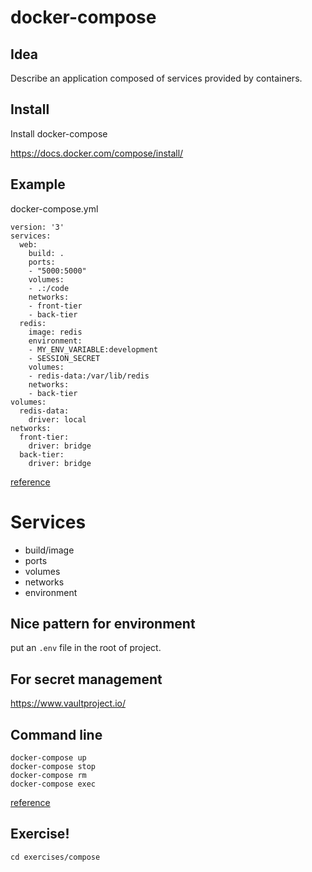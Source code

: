 # docker-compose



## Idea

Describe an application composed of services provided by containers.



## Install

Install docker-compose

https://docs.docker.com/compose/install/



## Example

docker-compose.yml

```
version: '3'
services:
  web:
    build: .
    ports:
    - "5000:5000"
    volumes:
    - .:/code
    networks:
    - front-tier
    - back-tier
  redis:
    image: redis
    environment:
    - MY_ENV_VARIABLE:development
    - SESSION_SECRET
    volumes:
    - redis-data:/var/lib/redis
    networks:
    - back-tier
volumes:
  redis-data:
    driver: local
networks:
  front-tier:
    driver: bridge
  back-tier:
    driver: bridge
```

[reference](https://docs.docker.com/compose/compose-file/)


# Services

 - build/image
 - ports
 - volumes
 - networks
 - environment


## Nice pattern for environment

put an `.env` file in the root of project.


## For secret management

https://www.vaultproject.io/



## Command line

```
docker-compose up
docker-compose stop
docker-compose rm
docker-compose exec
```

[reference](https://docs.docker.com/compose/reference/overview/)



## Exercise!

```
cd exercises/compose
```

